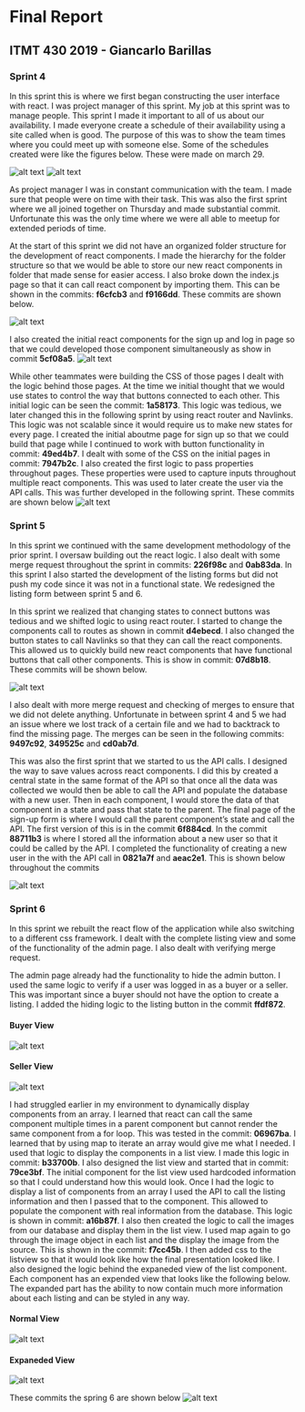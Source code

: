# Final Report

## ITMT 430 2019 - Giancarlo Barillas

### Sprint 4

In this sprint this is where we first began constructing the user interface with react. I was project manager of this sprint. My job at this sprint was to manage people. This sprint I made it important to all of us about our availability. I made everyone create a schedule of their availability using a site called when is good. The purpose of this was to show the team times where you could meet up with someone else. Some of the schedules created were like the figures below. These were made on march 29.

![alt text](https://github.com/giancarlobarillas/itmt-430-/blob/master/finalImages/gbWhenisgood.PNG 'pmschedules')
![alt text](https://github.com/giancarlobarillas/itmt-430-/blob/master/finalImages/theoWhenisgood.PNG 'pmschedules2')

As project manager I was in constant communication with the team. I made sure that people were on time with their task. This was also the first sprint where we all joined together on Thursday and made substantial commit. Unfortunate this was the only time where we were all able to meetup for extended periods of time.

At the start of this sprint we did not have an organized folder structure for the development of react components. I made the hierarchy for the folder structure so that we would be able to store our new react components in folder that made sense for easier access. I also broke down the index.js page so that it can call react component by importing them. This can be shown in the commits: **f6cfcb3** and **f9166dd**. These commits are shown below.

![alt text](https://github.com/giancarlobarillas/itmt-430-/blob/master/finalImages/commit1.PNG 'indexjsChanges')

I also created the initial react components for the sign up and log in page so that we could developed those component simultaneously as show in commit **5cf08a5**.
![alt text](https://github.com/giancarlobarillas/itmt-430-/blob/master/finalImages/createLoginandSignup.PNG 'signupandLogin')

While other teammates were building the CSS of those pages I dealt with the logic behind those pages. At the time we initial thought that we would use states to control the way that buttons connected to each other. This initial logic can be seen the commit: **1a58173**. This logic was tedious, we later changed this in the following sprint by using react router and Navlinks. This logic was not scalable since it would require us to make new states for every page. I created the initial aboutme page for sign up so that we could build that page while I continued to work with button functionality in commit: **49ed4b7**. I dealt with some of the CSS on the initial pages in commit: **7947b2c**. I also created the first logic to pass properties throughout pages. These properties were used to capture inputs throughout multiple react components. This was used to later create the user via the API calls. This was further developed in the following sprint. These commits are shown below
![alt text](https://github.com/giancarlobarillas/itmt-430-/blob/master/finalImages/sprint4%20commits.PNG 'sprint4Commits')

### Sprint 5

In this sprint we continued with the same development methodology of the prior sprint. I oversaw building out the react logic. I also dealt with some merge request throughout the sprint in commits: **226f98c** and **0ab83da**. In this sprint I also started the development of the listing forms but did not push my code since it was not in a functional state. We redesigned the listing form between sprint 5 and 6.

In this sprint we realized that changing states to connect buttons was tedious and we shifted logic to using react router. I started to change the components call to routes as shown in commit **d4ebecd**. I also changed the button states to call Navlinks so that they can call the react components. This allowed us to quickly build new react components that have functional buttons that call other components. This is show in commit: **07d8b18**. These commits will be shown below.

![alt text](https://github.com/giancarlobarillas/itmt-430-/blob/master/finalImages/sprint5part1.PNG 'routerReact')

I also dealt with more merge request and checking of merges to ensure that we did not delete anything. Unfortunate in between sprint 4 and 5 we had an issue where we lost track of a certain file and we had to backtrack to find the missing page. The merges can be seen in the following commits: **9497c92**, **349525c** and **cd0ab7d**.

This was also the first sprint that we started to us the API calls. I designed the way to save values across react components. I did this by created a central state in the same format of the API so that once all the data was collected we would then be able to call the API and populate the database with a new user. Then in each component, I would store the data of that component in a state and pass that state to the parent. The final page of the sign-up form is where I would call the parent component’s state and call the API. The first version of this is in the commit **6f884cd**. In the commit **88711b3** is where I stored all the information about a new user so that it could be called by the API. I completed the functionality of creating a new user in the with the API call in **0821a7f** and **aeac2e1**. This is shown below throughout the commits

![alt text](https://github.com/giancarlobarillas/itmt-430-/blob/master/finalImages/sprint5part2.PNG 'finshFunction')

### Sprint 6

In this sprint we rebuilt the react flow of the application while also switching to a different css framework. I dealt with the complete listing view and some of the functionality of the admin page. I also dealt with verifying merge request.

The admin page already had the functionality to hide the admin button. I used the same logic to verify if a user was logged in as a buyer or a seller. This was important since a buyer should not have the option to create a listing. I added the hiding logic to the listing button in the commit **ffdf872**.

#### Buyer View

![alt text](https://github.com/giancarlobarillas/itmt-430-/blob/master/finalImages/buyerview.PNG 'Buyer')

#### Seller View

![alt text](https://github.com/giancarlobarillas/itmt-430-/blob/master/finalImages/sellerView.PNG 'Seller')

I had struggled earlier in my environment to dynamically display components from an array. I learned that react can call the same component multiple times in a parent component but cannot render the same component from a for loop. This was tested in the commit: **06967ba**. I learned that by using map to iterate an array would give me what I needed. I used that logic to display the components in a list view. I made this logic in commit: **b33700b**. I also designed the list view and started that in commit: **79ce3bf**. The initial component for the list view used hardcoded information so that I could understand how this would look. Once I had the logic to display a list of components from an array I used the API to call the listing information and then I passed that to the component. This allowed to populate the component with real information from the database. This logic is shown in commit: **a16b87f**. I also then created the logic to call the images from our database and display them in the list view. I used map again to go through the image object in each list and the display the image from the source. This is shown in the commit: **f7cc45b**. I then added css to the listview so that it would look like how the final presentation looked like. I also designed the logic behind the expaneded view of the list component. Each component has an expended view that looks like the following below. The expanded part has the ability to now contain much more information about each listing and can be styled in any way.

#### Normal View

![alt text](https://github.com/giancarlobarillas/itmt-430-/blob/master/finalImages/listviewshort.PNG 'normal')

#### Expaneded View

![alt text](https://github.com/giancarlobarillas/itmt-430-/blob/master/finalImages/listviewexpand.PNG 'expanded')

These commits the spring 6 are shown below
![alt text](https://github.com/giancarlobarillas/itmt-430-/blob/master/finalImages/Sprint6Commits.PNG 'Sprint6')
